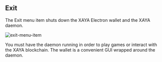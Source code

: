 ## Exit

The Exit menu item shuts down the XAYA Electron wallet and the XAYA daemon.

![exit-menu-item](img/exit-menu-item.png)

You must have the daemon running in order to play games or interact with the 
XAYA blockchain. The wallet is a convenient GUI wrapped around the daemon.


